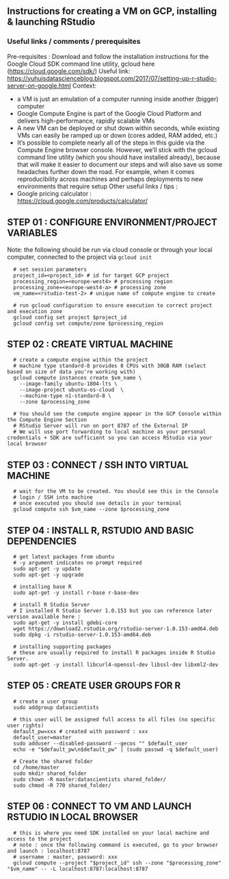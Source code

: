## Instructions for creating a VM on GCP, installing & launching RStudio

### Useful links / comments / prerequisites

Pre-requisites : Download and follow the installation instructions for the Google Cloud SDK command line utility, gcloud here (https://cloud.google.com/sdk/)
Useful link: https://yuhuisdatascienceblog.blogspot.com/2017/07/setting-up-r-studio-server-on-google.html
Context:
- a VM is just an emulation of a computer running inside another (bigger) computer
- Google Compute Engine is part of the Google Cloud Platform and delivers high-performance, rapidly scalable VMs
- A new VM can be deployed or shut down within seconds, while existing VMs can easily be ramped up or down (cores added, RAM added, etc.)
- It’s possible to complete nearly all of the steps in this guide via the Compute Engine browser console. However, we’ll stick with the gcloud command line utility (which you should have installed already), because that will make it easier to document our steps and will also save us some headaches further down the road. For example, when it comes reproducibility across machines and perhaps deployments to new environments that require setup
Other useful links / tips :
- Google pricing calculator : https://cloud.google.com/products/calculator/

## STEP 01 : CONFIGURE ENVIRONMENT/PROJECT VARIABLES

Note: the following should be run via cloud console or through your local computer, connected to the project via `gcloud init`

```shell
  # set session parameters
  project_id=<project_id> # id for target GCP project
  processing_region=<europe-west4> # processing region
  processing_zone=<europe-west4-a> # processing zone
  vm_name=<rstudio-test-2> # unique name of compute engine to create

  # run gcloud configuration to ensure execution to correct project and execution zone
  gcloud config set project $project_id 
  gcloud config set compute/zone $processing_region
```

## STEP 02 : CREATE VIRTUAL MACHINE

```shell
  # create a compute engine within the project
  # machine type standard-8 provides 8 CPUs with 30GB RAM (select based on size of data you're working with)
  gcloud compute instances create $vm_name \
    --image-family ubuntu-1804-lts \
    --image-project ubuntu-os-cloud  \
    --machine-type n1-standard-8 \
    --zone $processing_zone

  # You should see the compute engine appear in the GCP Console within the Compute Engine Section
  # RStudio Server will run on port 8787 of the External IP
  # We will use port forwarding to local machine as your personal credentials + SDK are sufficient so you can access RStudio via your local browser
```

## STEP 03 : CONNECT / SSH INTO VIRTUAL MACHINE

```shell
  # wait for the VM to be created. You should see this in the Console
  # login / SSH into machine
  # once executed you should see details in your terminal
  gcloud compute ssh $vm_name --zone $processing_zone
```

## STEP 04 : INSTALL R, RSTUDIO AND BASIC DEPENDENCIES

```shell
  # get latest packages from ubuntu
  # -y argument indicates no prompt required
  sudo apt-get -y update
  sudo apt-get -y upgrade

  # installing base R
  sudo apt-get -y install r-base r-base-dev

  # install R Studio Server
  # I installed R Studio Server 1.0.153 but you can reference later version available here :
  sudo apt-get -y install gdebi-core
  wget https://download2.rstudio.org/rstudio-server-1.0.153-amd64.deb
  sudo dpkg -i rstudio-server-1.0.153-amd64.deb

  # installing supporting packages
  # these are usually required to install R packages inside R Studio Server.
  sudo apt-get -y install libcurl4-openssl-dev libssl-dev libxml2-dev
```

## STEP 05 : CREATE USER GROUPS FOR R

```shell
  # create a user group
  sudo addgroup datascientists

  # this user will be assigned full access to all files (no specific user rights)
  default_pw=xxx # created with password : xxx
  default_user=master
  sudo adduser --disabled-password --gecos "" $default_user
  echo -e "$default_pw\n$default_pw" | (sudo passwd -q $default_user)
  
  # Create the shared folder
  cd /home/master
  sudo mkdir shared_folder
  sudo chown -R master:datascientists shared_folder/
  sudo chmod -R 770 shared_folder/
```

## STEP 06 : CONNECT TO VM AND LAUNCH RSTUDIO IN LOCAL BROWSER

```shell
  # this is where you need SDK installed on your local machine and access to the project
  # note : once the following command is executed, go to your browser and launch : localhost:8787
  # username : master, password: xxx
  gcloud compute --project "$project_id" ssh --zone "$processing_zone" "$vm_name" -- -L localhost:8787:localhost:8787
```


